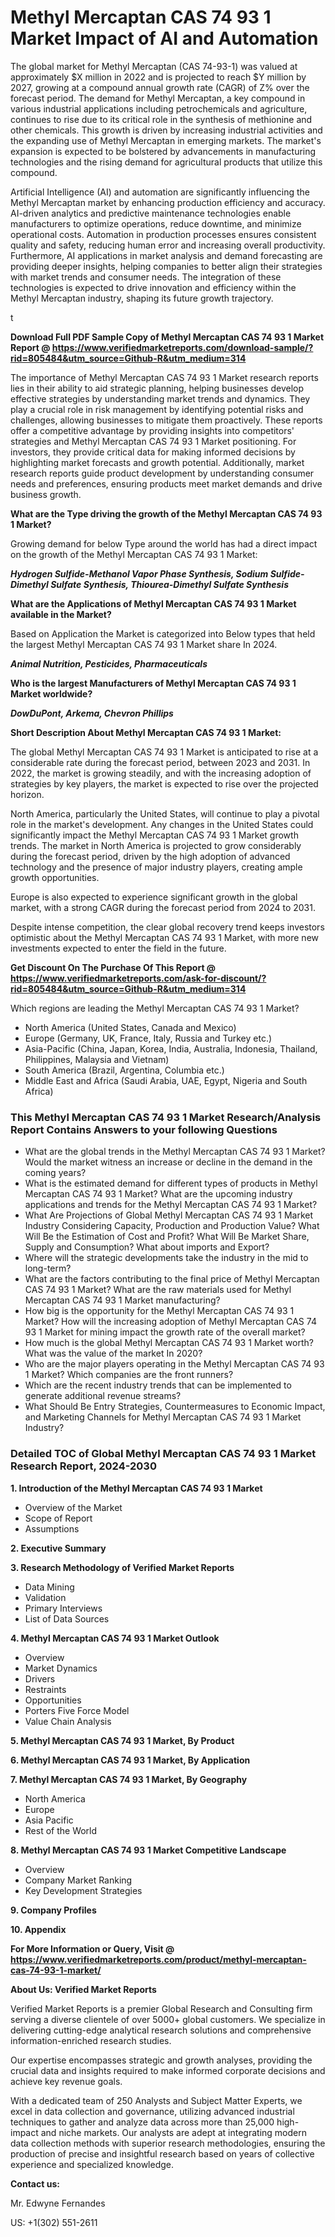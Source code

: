 <meta name="title" content="Global  Methyl Mercaptan CAS 74 93 1 Market Impact of AI and Automation"><meta name="description" content="  The global market for Methyl Mercaptan (CAS 74-93-1) was valued at approximately $X million in 2022 and is projected to reach $Y million by 2027, growing at a compou"><meta name="title" content=" Methyl Mercaptan CAS 74 93 1 Market Size, Share, Scope, Trends, Growth, Opportunities, Analysis, Forecast"> <h1>Methyl Mercaptan CAS 74 93 1 Market Impact of AI and Automation</h1> <p>The global market for Methyl Mercaptan (CAS 74-93-1) was valued at approximately $X million in 2022 and is projected to reach $Y million by 2027, growing at a compound annual growth rate (CAGR) of Z% over the forecast period. The demand for Methyl Mercaptan, a key compound in various industrial applications including petrochemicals and agriculture, continues to rise due to its critical role in the synthesis of methionine and other chemicals. This growth is driven by increasing industrial activities and the expanding use of Methyl Mercaptan in emerging markets. The market's expansion is expected to be bolstered by advancements in manufacturing technologies and the rising demand for agricultural products that utilize this compound.</p> <p>Artificial Intelligence (AI) and automation are significantly influencing the Methyl Mercaptan market by enhancing production efficiency and accuracy. AI-driven analytics and predictive maintenance technologies enable manufacturers to optimize operations, reduce downtime, and minimize operational costs. Automation in production processes ensures consistent quality and safety, reducing human error and increasing overall productivity. Furthermore, AI applications in market analysis and demand forecasting are providing deeper insights, helping companies to better align their strategies with market trends and consumer needs. The integration of these technologies is expected to drive innovation and efficiency within the Methyl Mercaptan industry, shaping its future growth trajectory.</p> t</p><p id="" class=""><strong>Download Full PDF Sample Copy of Methyl Mercaptan CAS 74 93 1 Market Report @ <a href="https://www.verifiedmarketreports.com/download-sample/?rid=805484&utm_source=Github-R&utm_medium=314" target="_blank">https://www.verifiedmarketreports.com/download-sample/?rid=805484&utm_source=Github-R&utm_medium=314</a></strong></p><p>The importance of&nbsp;Methyl Mercaptan CAS 74 93 1 Market research reports lies in their ability to aid strategic planning, helping businesses develop effective strategies by understanding market trends and dynamics. They play a crucial role in risk management by identifying potential risks and challenges, allowing businesses to mitigate them proactively. These reports offer a competitive advantage by providing insights into competitors' strategies and Methyl Mercaptan CAS 74 93 1 Market positioning. For investors, they provide critical data for making informed decisions by highlighting market forecasts and growth potential. Additionally, market research reports guide product development by understanding consumer needs and preferences, ensuring products meet market demands and drive business growth.</p><p><strong>What are the&nbsp;Type driving the growth of the Methyl Mercaptan CAS 74 93 1 Market?</strong></p><p id="" class="">Growing demand for below Type around the world has had a direct impact on the growth of the Methyl Mercaptan CAS 74 93 1 Market:</p><em><strong>Hydrogen Sulfide-Methanol Vapor Phase Synthesis, Sodium Sulfide-Dimethyl Sulfate Synthesis, Thiourea-Dimethyl Sulfate Synthesis</strong></em></p><strong>What are the&nbsp;Applications&nbsp;of Methyl Mercaptan CAS 74 93 1 Market available in the Market?</strong></p><p id="" class="">Based on Application the Market is categorized into Below types that held the largest Methyl Mercaptan CAS 74 93 1 Market share In 2024.</p><em><strong>Animal Nutrition, Pesticides, Pharmaceuticals</strong></em></p><strong>Who is the largest Manufacturers of Methyl Mercaptan CAS 74 93 1 Market worldwide?</strong></p><p><em><strong>DowDuPont, Arkema, Chevron Phillips</strong></em></p><p id="" class=""><strong>Short Description About Methyl Mercaptan CAS 74 93 1 Market:</strong></p><p>The global Methyl Mercaptan CAS 74 93 1 Market is anticipated to rise at a considerable rate during the forecast period, between 2023 and 2031. In 2022, the market is growing steadily, and with the increasing adoption of strategies by key players, the market is expected to rise over the projected horizon.</p><p>North America, particularly the United States, will continue to play a pivotal role in the market's development. Any changes in the United States could significantly impact the Methyl Mercaptan CAS 74 93 1 Market growth trends. The market in North America is projected to grow considerably during the forecast period, driven by the high adoption of advanced technology and the presence of major industry players, creating ample growth opportunities.</p><p>Europe is also expected to experience significant growth in the global market, with a strong CAGR during the forecast period from 2024 to 2031.</p><p>Despite intense competition, the clear global recovery trend keeps investors optimistic about the Methyl Mercaptan CAS 74 93 1 Market, with more new investments expected to enter the field in the future.</p><p id="" class=""><strong>Get Discount On The Purchase Of This Report @ <a href="https://www.verifiedmarketreports.com/ask-for-discount/?rid=805484&utm_source=Github-R&utm_medium=314" target="_blank">https://www.verifiedmarketreports.com/ask-for-discount/?rid=805484&utm_source=Github-R&utm_medium=314</a></strong></p>Which regions are leading the Methyl Mercaptan CAS 74 93 1 Market?</p><ul><li>North America (United States, Canada and Mexico)</li><li>Europe (Germany, UK, France, Italy, Russia and Turkey etc.)</li><li>Asia-Pacific (China, Japan, Korea, India, Australia, Indonesia, Thailand, Philippines, Malaysia and Vietnam)</li><li>South America (Brazil, Argentina, Columbia etc.)</li><li>Middle East and Africa (Saudi Arabia, UAE, Egypt, Nigeria and South Africa)</li></ul><h3 id="" class="">This Methyl Mercaptan CAS 74 93 1 Market Research/Analysis Report Contains Answers to your following Questions</h3><ul><li>What are the global trends in the Methyl Mercaptan CAS 74 93 1 Market? Would the market witness an increase or decline in the demand in the coming years?</li><li>What is the estimated demand for different types of products in Methyl Mercaptan CAS 74 93 1 Market? What are the upcoming industry applications and trends for the Methyl Mercaptan CAS 74 93 1 Market?</li><li>What Are Projections of Global Methyl Mercaptan CAS 74 93 1 Market Industry Considering Capacity, Production and Production Value? What Will Be the Estimation of Cost and Profit? What Will Be Market Share, Supply and Consumption? What about imports and Export?</li><li>Where will the strategic developments take the industry in the mid to long-term?</li><li>What are the factors contributing to the final price of Methyl Mercaptan CAS 74 93 1 Market? What are the raw materials used for Methyl Mercaptan CAS 74 93 1 Market manufacturing?</li><li>How big is the opportunity for the Methyl Mercaptan CAS 74 93 1 Market? How will the increasing adoption of Methyl Mercaptan CAS 74 93 1 Market for mining impact the growth rate of the overall market?</li><li>How much is the global Methyl Mercaptan CAS 74 93 1 Market worth? What was the value of the market In 2020?</li><li>Who are the major players operating in the Methyl Mercaptan CAS 74 93 1 Market? Which companies are the front runners?</li><li>Which are the recent industry trends that can be implemented to generate additional revenue streams?</li><li>What Should Be Entry Strategies, Countermeasures to Economic Impact, and Marketing Channels for Methyl Mercaptan CAS 74 93 1 Market Industry?</li></ul><h3 id="" class="">Detailed TOC of Global Methyl Mercaptan CAS 74 93 1 Market Research Report, 2024-2030</h3><p id="" class=""><strong>1. Introduction of the Methyl Mercaptan CAS 74 93 1 Market</strong></p><ul><li>Overview of the Market</li><li>Scope of Report</li><li>Assumptions</li></ul><p id="" class=""><strong>2. Executive Summary</strong></p><p id="" class=""><strong>3. Research Methodology of Verified Market Reports</strong></p><ul><li>Data Mining</li><li>Validation</li><li>Primary Interviews</li><li>List of Data Sources</li></ul><p id="" class=""><strong>4. Methyl Mercaptan CAS 74 93 1 Market Outlook</strong></p><ul><li>Overview</li><li>Market Dynamics</li><li>Drivers</li><li>Restraints</li><li>Opportunities</li><li>Porters Five Force Model</li><li>Value Chain Analysis</li></ul><p id="" class=""><strong>5. Methyl Mercaptan CAS 74 93 1 Market, By Product</strong></p><p id="" class=""><strong>6. Methyl Mercaptan CAS 74 93 1 Market, By Application</strong></p><p id="" class=""><strong>7. Methyl Mercaptan CAS 74 93 1 Market, By Geography</strong></p><ul><li>North America</li><li>Europe</li><li>Asia Pacific</li><li>Rest of the World</li></ul><p id="" class=""><strong>8. Methyl Mercaptan CAS 74 93 1 Market Competitive Landscape</strong></p><ul><li>Overview</li><li>Company Market Ranking</li><li>Key Development Strategies</li></ul><p id="" class=""><strong>9. Company Profiles</strong></p><p id="" class=""><strong>10. Appendix</strong></p><p id="" class=""><strong>For More Information or Query, Visit @ <a href="https://www.verifiedmarketreports.com/product/methyl-mercaptan-cas-74-93-1-market/" target="_blank">https://www.verifiedmarketreports.com/product/methyl-mercaptan-cas-74-93-1-market/</a></strong></p><p id="" class=""><strong>About Us: Verified Market Reports</strong></p><p id="" class="">Verified Market Reports is a premier Global Research and Consulting firm serving a diverse clientele of over 5000+ global customers. We specialize in delivering cutting-edge analytical research solutions and comprehensive information-enriched research studies.</p><p id="" class="">Our expertise encompasses strategic and growth analyses, providing the crucial data and insights required to make informed corporate decisions and achieve key revenue goals.</p><p id="" class="">With a dedicated team of 250 Analysts and Subject Matter Experts, we excel in data collection and governance, utilizing advanced industrial techniques to gather and analyze data across more than 25,000 high-impact and niche markets. Our analysts are adept at integrating modern data collection methods with superior research methodologies, ensuring the production of precise and insightful research based on years of collective experience and specialized knowledge.</p><p id="" class=""><strong>Contact us:</strong></p><p id="" class="">Mr. Edwyne Fernandes</p><p id="" class="">US: +1(302) 551-2611</p>